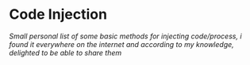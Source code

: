 # Code Injection
*Small personal list of some basic methods for injecting code/process, i found it everywhere on the internet and according to my knowledge, delighted to be able to share them*

